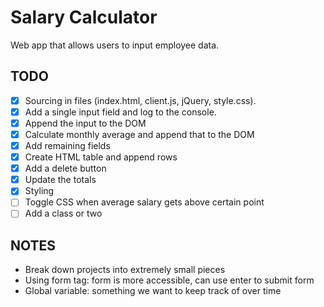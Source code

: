 # Salary Calculator

Web app that allows users to input employee data.

## TODO

- [x] Sourcing in files (index.html, client.js, jQuery, style.css).
- [x] Add a single input field and log to the console.
- [x] Append the input to the DOM
- [x] Calculate monthly average and append that to the DOM
- [x] Add remaining fields
- [x] Create HTML table and append rows
- [x] Add a delete button
- [x] Update the totals
- [x] Styling
- [ ] Toggle CSS when average salary gets above certain point
- [ ] Add a class or two

## NOTES

- Break down projects into extremely small pieces
- Using form tag: form is more accessible, can use enter to submit form
- Global variable: something we want to keep track of over time
